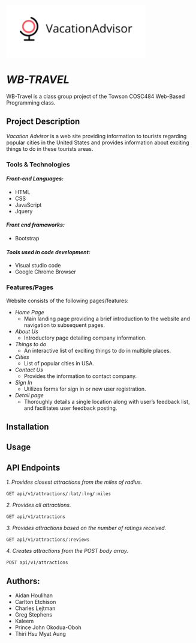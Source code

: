   ![Vacation Advisor](logo.png)
                     
# *WB-TRAVEL*  

WB-Travel is a class group project of the Towson COSC484 Web-Based Programming class.

## Project Description

*Vacation Advisor* is a web site providing information to tourists regarding popular cities in the United States and provides  information about exciting things to do in these tourists areas.

### Tools & Technologies
#### *Front-end Languages:*
* HTML
* CSS
* JavaScript
* Jquery

#### *Front end frameworks:*
* Bootstrap

#### *Tools used in code development:*
* Visual studio code
* Google Chrome Browser

### Features/Pages
Website consists of the following pages/features:
* *Home Page*
  * Main landing page providing a brief introduction to the website and navigation to subsequent pages. 
* *About Us*
  * Introductory page detailing company information.
* *Things to do*
  * An interactive list of exciting things to do in multiple places.
* *Cities*
  * List of popular cities in USA.
* *Contact Us*
  * Provides the information to contact company.
* *Sign In*
  * Utilizes forms for sign in or new user registration.
* *Detail page*
  * Thoroughly details a single location along with user’s feedback list, and facilitates user feedback posting.
  

## Installation

## Usage


## API Endpoints

*1. Provides closest attractions from the miles of radius.*

    GET api/v1/attractions/:lat/:lng/:miles

*2. Provides all attractions.*

    GET api/v1/attractions

*3. Provides attractions based on the number of ratings received.*

    GET api/v1/attractions/:reviews

*4. Creates attractions from the POST body array.*

    POST api/v1/attractions


## Authors:

* Aidan Houlihan
* Carlton Etchison
* Charles Lejtman
* Greg Stephens
* Kaleem
* Prince John Okodua-Oboh
* Thiri Hsu Myat Aung

